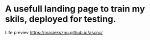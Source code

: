 # A usefull landing page to train my skils, deployed for testing.
Life previev https://macieksznu.github.io/ascnc/
